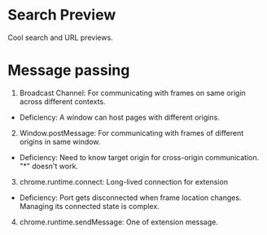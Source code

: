 #  Search Preview

Cool search and URL previews.

# Message passing

1. Broadcast Channel: For communicating with frames on same origin across different contexts.
- Deficiency: A window can host pages with different origins.
2. Window.postMessage: For communicating with frames of different origins in same window.
- Deficiency: Need to know target origin for cross-origin communication. "*" doesn't work.
3. chrome.runtime.connect: Long-lived connection for extension 
- Deficiency: Port gets disconnected when frame location changes. Managing its connected state is complex.
4. chrome.runtime.sendMessage: One of extension message.